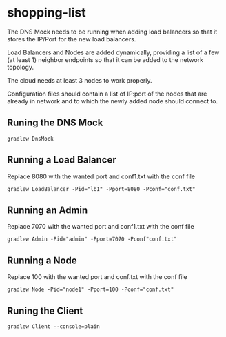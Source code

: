 # shopping-list

The DNS Mock needs to be running when adding load balancers so that it stores the IP/Port for the new load balancers.

Load Balancers and Nodes are added dynamically, providing a list of a few (at least 1) neighbor endpoints so that it can be added to the network topology.

The cloud needs at least 3 nodes to work properly.

Configuration files should contain a list of IP:port of the nodes that are already in network and to which the newly added node should connect to.

## Runing the DNS Mock
```
gradlew DnsMock
```

## Running a Load Balancer
Replace 8080 with the wanted port and conf1.txt with the conf file
```
gradlew LoadBalancer -Pid="lb1" -Pport=8080 -Pconf="conf.txt"
```

## Running an Admin
Replace 7070 with the wanted port and conf1.txt with the conf file
```
gradlew Admin -Pid="admin" -Pport=7070 -Pconf"conf.txt"
```

## Running a Node
Replace 100 with the wanted port and conf.txt with the conf file
```
gradlew Node -Pid="node1" -Pport=100 -Pconf="conf.txt"
```

## Runing the Client
```
gradlew Client --console=plain
```
